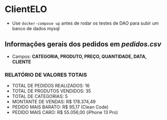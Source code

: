 # ClientELO

- Use `docker-compose up` antes de rodar os testes de DAO para subir um banco de dados mysql

## Informações gerais dos pedidos em _pedidos.csv_
- Campos: **CATEGORIA, PRODUTO, PREÇO, QUANTIDADE, DATA, CLIENTE**


### RELATÓRIO DE VALORES TOTAIS
- TOTAL DE PEDIDOS REALIZADOS: 16
- TOTAL DE PRODUTOS VENDIDOS: 35
- TOTAL DE CATEGORIAS: 5
- MONTANTE DE VENDAS: R$ 178.374,49
- PEDIDO MAIS BARATO: R$ 95,17 (Clean Code)
- PEDIDO MAIS CARO: R$ 55.056,00 (iPhone 13 Pro)
